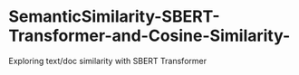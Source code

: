 # SemanticSimilarity-SBERT-Transformer-and-Cosine-Similarity-
Exploring text/doc similarity with SBERT Transformer
